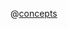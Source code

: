 
@[concepts](https://www.linkedin.com/posts/harshit-chopra7_javascript-frontenddevelopment-webdevelopment-activity-7165560122633535488-bO8t)




